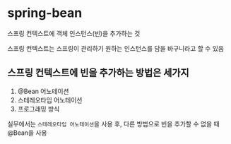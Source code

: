 # spring-bean

스프링 컨텍스트에 객체 인스턴스(빈)을 추가하는 것

스프링 컨텍스트는 스프링이 관리하기 원하는 인스턴스를 담을 바구니라고 할 수 있음

## 스프링 컨텍스트에 빈을 추가하는 방법은 세가지

1. @Bean 어노테이션
2. 스테레오타입 어노테이션
3. 프로그래밍 방식

실무에서는 `스테레오타입 어노테이션`을 사용 후, 다른 방법으로 빈을 추가할 수 없을 때 @Bean을 사용
